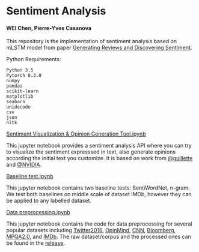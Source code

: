 # Sentiment Analysis
#### WEI Chen, Pierre-Yves Casanova

This repository is the implementation of sentiment analysis based on mLSTM model from paper [Generating Reviews and Discovering Sentiment](https://github.com/openai/generating-reviews-discovering-sentiment).

Python Requirements:

    Python 3.5
    Pytorch 0.3.0
    numpy
    pandas
    scikit-learn
    matplotlib
    seaborn
    unidecode
    csv
    json
    nltk

[Sentiment Visualization & Opinion Generation Tool.ipynb](https://github.com/WEICHENGIT/Sentiment-Analysis-PRIM/blob/master/Sentiment%20Visualization%20%26%20Opinion%20Generation%20Tool.ipynb) 

This jupyter notebook provides a sentiment analysis API where you can try to visualize the sentiment expresssed in text, also generate opinions according the initial text you customize. It is based on work from [@guillette](https://github.com/guillitte/pytorch-sentiment-neuron) and [@NVIDIA](https://github.com/NVIDIA/sentiment-discovery).

[Baseline test.ipynb](https://github.com/WEICHENGIT/Sentiment-Analysis-PRIM/blob/master/Baseline%20test.ipynb)

This jupyter notebook contains two baseline tests: SentiWordNet, n-gram. We test both baselines on middle scale of dataset IMDb, however they can be applied to any labelled dataset.

[Data preprocessing.ipynb](https://github.com/WEICHENGIT/Sentiment-Analysis-PRIM/blob/master/Data%20preprocessing.ipynb)

This jupyter notebook contains the code for data preprocessing for several popular datasets including [Twitter2016](http://alt.qcri.org/semeval2017/task4/index.php?id=data-and-tools), [OpinMind](https://www.kaggle.com/c/si650winter11/data), [CNN](https://github.com/deepmind/rc-data/), [Bloomberg](https://github.com/philipperemy/financial-news-dataset), [MPQA2.0](http://mpqa.cs.pitt.edu/corpora/mpqa_corpus/mpqa_corpus_2_0/), and [IMDb](http://ai.stanford.edu/~amaas/data/sentiment/). The raw dataset/corpus and the processed ones can be found in the [release](https://github.com/WEICHENGIT/Sentiment-Analysis-PRIM/releases).

